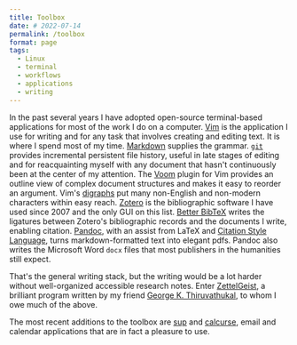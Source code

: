 ```yaml
---
title: Toolbox
date: # 2022-07-14
permalink: /toolbox
format: page
tags:
  - Linux
  - terminal
  - workflows
  - applications
  - writing
---
```


In the past several years I have adopted open-source terminal-based applications for most of the work I do on a computer.
[Vim](https://www.vim.org/) is the application I use for writing and for any task that involves creating and editing text.
It is where I spend most of my time.
[Markdown](https://en.wikipedia.org/wiki/Markdown) supplies the grammar.
[`git`](https://git-scm.com/) provides incremental persistent file history, useful in late stages of editing and for reacquainting myself with any document that hasn't continuously been at the center of my attention.
The [Voom](https://www.vim.org/scripts/script.php?script_id=2657) plugin for Vim provides an outline view of complex document structures and makes it easy to reorder an argument.
Vim's [digraphs](http://vimdoc.sourceforge.net/htmldoc/digraph.html) put many non-English and non-modern characters within easy reach.
[Zotero](https://www.zotero.org/) is the bibliographic software I have used since 2007 and the only GUI on this list.
[Better BibTeX](https://retorque.re/zotero-better-bibtex/) writes the ligatures between Zotero's bibliographic records and the documents I write, enabling citation.
[Pandoc](https://pandoc.org), with an assist from LaTeX and [Citation Style Language](https://citationstyles.org/), turns markdown-formatted text into elegant pdfs.
Pandoc also writes the Microsoft Word `docx` files that most publishers in the humanities still expect.

That's the general writing stack, but the writing would be a lot harder without well-organized accessible research notes.
Enter [ZettelGeist](https://github.com/ZettelGeist), a brilliant program written by my friend [George K. Thiruvathukal](https://gkt.cs.luc.edu/), to whom I owe much of the above.

The most recent additions to the toolbox are [sup](https://sup-heliotrope.github.io/) and [calcurse](https://calcurse.org/), email and calendar applications that are in fact a pleasure to use.
